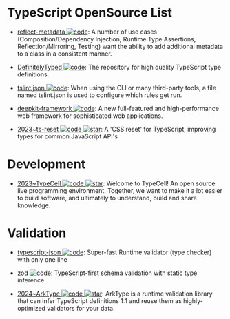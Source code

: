 # TypeScript OpenSource List

- [reflect-metadata ![code](https://ng-tech.icu/assets/code.svg)](https://www.npmjs.com/package/reflect-metadata): A number of use cases (Composition/Dependency Injection, Runtime Type Assertions, Reflection/Mirroring, Testing) want the ability to add additional metadata to a class in a consistent manner.

- [DefinitelyTyped ![code](https://ng-tech.icu/assets/code.svg)](https://github.com/DefinitelyTyped/DefinitelyTyped): The repository for high quality TypeScript type definitions.

- [tslint.json ![code](https://ng-tech.icu/assets/code.svg)](https://palantir.github.io/tslint/usage/tslint-json/): When using the CLI or many third-party tools, a file named tslint.json is used to configure which rules get run.

- [deepkit-framework ![code](https://ng-tech.icu/assets/code.svg)](https://github.com/deepkit/deepkit-framework): A new full-featured and high-performance web framework for sophisticated web applications.

- [2023~ts-reset ![code](https://ng-tech.icu/assets/code.svg) ![star](https://img.shields.io/github/stars/total-typescript/ts-reset)](https://github.com/total-typescript/ts-reset): A 'CSS reset' for TypeScript, improving types for common JavaScript API's

# Development

- [2023~TypeCell ![code](https://ng-tech.icu/assets/code.svg) ![star](https://img.shields.io/github/stars/TypeCellOS/TypeCell)](https://github.com/TypeCellOS/TypeCell): Welcome to TypeCell! An open source live programming environment. Together, we want to make it a lot easier to build software, and ultimately to understand, build and share knowledge.

# Validation

- [typescript-json ![code](https://ng-tech.icu/assets/code.svg)](https://github.com/samchon/typescript-json): Super-fast Runtime validator (type checker) with only one line

- [zod ![code](https://ng-tech.icu/assets/code.svg)](https://github.com/colinhacks/zod): TypeScript-first schema validation with static type inference

- [2024~ArkType ![code](https://ng-tech.icu/assets/code.svg) ![star](https://img.shields.io/github/stars/arktypeio/arktype)](https://github.com/arktypeio/arktype): ArkType is a runtime validation library that can infer TypeScript definitions 1:1 and reuse them as highly-optimized validators for your data.
